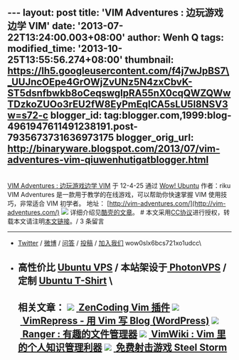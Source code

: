 --- layout: post title: 'VIM Adventures : 边玩游戏边学 VIM' date:
'2013-07-22T13:24:00.003+08:00' author: Wenh Q tags: modified\_time:
'2013-10-25T13:55:56.274+08:00' thumbnail:
https://lh5.googleusercontent.com/f4j7wJpBS7\_UUJncOEpe4GrOWjZvUNz5N4zxCbvK-ST5dsnfbwkb8oCeqswglpRA55nX0cqQWZQWwTDzkoZUOo3rEU2fW8EyPmEqICA5sLU5l8NSV3w=s72-c
blogger\_id:
tag:blogger.com,1999:blog-4961947611491238191.post-7935673731636973175
blogger\_orig\_url:
http://binaryware.blogspot.com/2013/07/vim-adventures-vim-qiuwenhutigatblogger.html
---
[\
VIM Adventures : 边玩游戏边学
VIM](http://wowubuntu.com/vim-adventures.html)
于 12-4-25 通过 [Wow! Ubuntu](http://wowubuntu.com/) 作者：riku
VIM Adventures 是一款用于教学的在线游戏，可以帮助你快速掌握 VIM
使用技巧，非常适合 VIM 初学者。
地址： [http://vim-adventures.com/](http://vim-adventures.com/)
![](https://lh5.googleusercontent.com/f4j7wJpBS7_UUJncOEpe4GrOWjZvUNz5N4zxCbvK-ST5dsnfbwkb8oCeqswglpRA55nX0cqQWZQWwTDzkoZUOo3rEU2fW8EyPmEqICA5sLU5l8NSV3w)
详细介绍见[酷壳的文章](http://coolshell.cn/articles/7166.html)。
\#
本文采用[CC协议](http://creativecommons.org/licenses/by/2.5/cn/)进行授权，转载本文请注明[本文链接](http://wowubuntu.com/vim-adventures.html)。/
3 条留言

* * * * *

- [Twitter](http://twitter.com/ubuntu_tips) /
[微博](http://t.sina.com.cn/utips) / [问答](http://wowubuntu.com/ask) /
[投稿](http://wowubuntu.com/submit) /
[加入我们](http://wowubuntu.com/join) wow0slx6bcs721xo1udcc\
- 高性价比 [Ubuntu VPS](http://wowubuntu.com/vps.html) /
本站架设于[ PhotonVPS](http://www.photonvps.com/billing/aff.php?aff=129) /
定制 [Ubuntu T-Shirt](http://tto.me/kfstee)
[](https://www.blogger.com/blogger.g?blogID=4961947611491238191#)[](https://www.blogger.com/blogger.g?blogID=4961947611491238191#)\
  -------------------------------------------------------------------------------------------------------------------------------------------------------------------------------------------------------------------------------------------------------------------------------------------------------------------------------------------------------------------------------------------------------------------------------------------------------------
  相关文章：
  ![](https://lh5.googleusercontent.com/u9Jbz9WCxE9R5-OWJELAZUrDbMbI1HV7364shypgj43MUlIDBuPattg8LaY5CdjSii8Nyp4AR4WIZn1jt_3wIv_pIJnba4GJoFBWUj8lJw_0Rz0KWxY) [ ](http://app.wumii.com/ext/redirect?url=http://wowubuntu.com/zencoding-vim.html&from=http://wowubuntu.com/vim-adventures.html)[ZenCoding Vim 插件](http://app.wumii.com/ext/redirect?url=http://wowubuntu.com/zencoding-vim.html&from=http://wowubuntu.com/vim-adventures.html)
  ![](https://lh5.googleusercontent.com/u9Jbz9WCxE9R5-OWJELAZUrDbMbI1HV7364shypgj43MUlIDBuPattg8LaY5CdjSii8Nyp4AR4WIZn1jt_3wIv_pIJnba4GJoFBWUj8lJw_0Rz0KWxY) [ ](http://app.wumii.com/ext/redirect?url=http://wowubuntu.com/vimrepress.html&from=http://wowubuntu.com/vim-adventures.html)[VimRepress - 用 Vim 写 Blog (WordPress)](http://app.wumii.com/ext/redirect?url=http://wowubuntu.com/vimrepress.html&from=http://wowubuntu.com/vim-adventures.html)
  ![](https://lh5.googleusercontent.com/u9Jbz9WCxE9R5-OWJELAZUrDbMbI1HV7364shypgj43MUlIDBuPattg8LaY5CdjSii8Nyp4AR4WIZn1jt_3wIv_pIJnba4GJoFBWUj8lJw_0Rz0KWxY) [ ](http://app.wumii.com/ext/redirect?url=http://wowubuntu.com/ranger.html&from=http://wowubuntu.com/vim-adventures.html)[Ranger : 有趣的文件管理器](http://app.wumii.com/ext/redirect?url=http://wowubuntu.com/ranger.html&from=http://wowubuntu.com/vim-adventures.html)
  ![](https://lh5.googleusercontent.com/u9Jbz9WCxE9R5-OWJELAZUrDbMbI1HV7364shypgj43MUlIDBuPattg8LaY5CdjSii8Nyp4AR4WIZn1jt_3wIv_pIJnba4GJoFBWUj8lJw_0Rz0KWxY) [ ](http://app.wumii.com/ext/redirect?url=http://wowubuntu.com/vimwiki.html&from=http://wowubuntu.com/vim-adventures.html)[VimWiki : Vim 里的个人知识管理利器](http://app.wumii.com/ext/redirect?url=http://wowubuntu.com/vimwiki.html&from=http://wowubuntu.com/vim-adventures.html)
  ![](https://lh5.googleusercontent.com/u9Jbz9WCxE9R5-OWJELAZUrDbMbI1HV7364shypgj43MUlIDBuPattg8LaY5CdjSii8Nyp4AR4WIZn1jt_3wIv_pIJnba4GJoFBWUj8lJw_0Rz0KWxY) [ ](http://app.wumii.com/ext/redirect?url=http://wowubuntu.com/steelstorm.html&from=http://wowubuntu.com/vim-adventures.html)[免费射击游戏 Steel Storm](http://app.wumii.com/ext/redirect?url=http://wowubuntu.com/steelstorm.html&from=http://wowubuntu.com/vim-adventures.html)
  -------------------------------------------------------------------------------------------------------------------------------------------------------------------------------------------------------------------------------------------------------------------------------------------------------------------------------------------------------------------------------------------------------------------------------------------------------------


